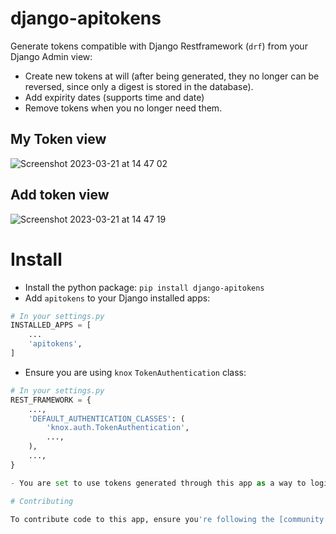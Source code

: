 # django-apitokens

Generate tokens compatible with Django Restframework (`drf`) from your Django Admin view:
- Create new tokens at will (after being generated, they no longer can be reversed, since only a digest is stored in the database).
- Add expirity dates (supports time and date)
- Remove tokens when you no longer need them.

## My Token view

![Screenshot 2023-03-21 at 14 47 02](https://user-images.githubusercontent.com/7786556/226643622-893b631d-d353-4833-8def-78f61ea77561.png)


## Add token view

![Screenshot 2023-03-21 at 14 47 19](https://user-images.githubusercontent.com/7786556/226643580-ac761fd7-91a9-4c5c-898b-4cc1daf9d812.png)


# Install

- Install the python package: `pip install django-apitokens` 
- Add `apitokens` to your Django installed apps:

```python
# In your settings.py
INSTALLED_APPS = [
    ...
    'apitokens',
]
```

- Ensure you are using `knox` `TokenAuthentication` class:

```python
# In your settings.py
REST_FRAMEWORK = {
    ...,
    'DEFAULT_AUTHENTICATION_CLASSES': (
        'knox.auth.TokenAuthentication',
        ...,
    ),
    ...,
}

- You are set to use tokens generated through this app as a way to login with the DRF framework.

# Contributing

To contribute code to this app, ensure you're following the [community guidelines](https://github.com/surface-security/guidelines#contributing)
